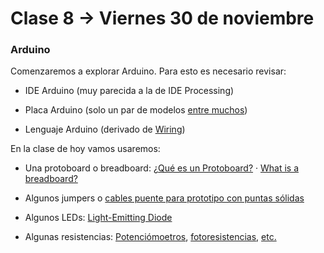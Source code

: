 # Clase 8 → Viernes 30 de noviembre

### Arduino

Comenzaremos a explorar Arduino. Para esto es necesario revisar: 

- IDE Arduino (muy parecida a la de IDE Processing)

- Placa Arduino (solo un par de modelos [entre muchos](https://store.arduino.cc/usa/arduino/boards-modules))

- Lenguaje Arduino (derivado de [Wiring](http://wiring.org.co/))

En la clase de hoy vamos usaremos: 

- Una protoboard o breadboard: [¿Qué es un Protoboard?](http://www.circuitoselectronicos.org/2007/10/el-protoboard-tableta-de-experimentacin.html) · [What is a breadboard?](http://wiring.org.co/learning/tutorials/breadboard/index.html)

- Algunos jumpers o [cables puente para prototipo con puntas sólidas](https://es.wikipedia.org/wiki/Cable_puente) 

- Algunos LEDs: [Light-Emitting Diode](https://es.wikipedia.org/wiki/Led)

- Algunas resistencias: [Potenciómoetros](https://es.wikipedia.org/wiki/Potenci%C3%B3metro), [fotoresistencias](http://roble.pntic.mec.es/~jsaa0039/cucabot/fotorresistencia-intro.html), [etc.](http://dfs.uib.es/GTE/education/industrial/tec_electronica/teoria/resistores_variables.pdf) 
